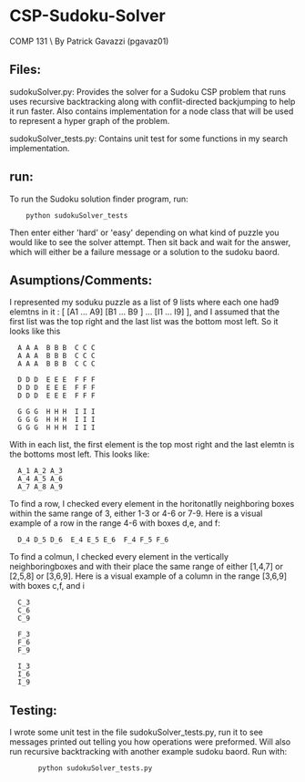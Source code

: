 # CSP-Sudoku-Solver
COMP 131
\\ By Patrick Gavazzi (pgavaz01)


## Files:

sudokuSolver.py: Provides the solver for a Sudoku CSP problem that runs uses recursive backtracking along with conflit-directed backjumping to help it run faster. Also contains implementation for a node class that will be used to represent a hyper graph of the problem. 
    
sudokuSolver_tests.py: Contains unit test for some functions in my search implementation.





## run: 
To run the Sudoku solution finder program, run:
    
        python sudokuSolver_tests
     
Then enter either 'hard' or 'easy' depending on what kind of puzzle you would like to see the solver attempt. Then sit back and wait for the  answer, which will either be a failure message or a solution to the sudoku baord. 

     






## Asumptions/Comments:

I represented my soduku puzzle as a list of 9 lists where each one had9 elemtns in it : [ [A1 ... A9] [B1 ... B9 ] ... [I1 ... I9] ], and I assumed that the first list was the top right and the last list was the bottom most left. So it looks like this
      
      A A A  B B B  C C C 
      A A A  B B B  C C C 
      A A A  B B B  C C C 
      
      D D D  E E E  F F F
      D D D  E E E  F F F
      D D D  E E E  F F F
      
      G G G  H H H  I I I
      G G G  H H H  I I I
      G G G  H H H  I I I
      
With in each list, the first element is the top most right and the last elemtn is the bottoms most left. This looks like:
      
      A_1 A_2 A_3
      A_4 A_5 A_6
      A_7 A_8 A_9

To find a row, I checked every element in the horitonatlly neighboring boxes within the same range of 3, either 1-3 or 4-6 or 7-9. Here is a visual example of a row in the range 4-6 with boxes d,e, and f:
      
      D_4 D_5 D_6  E_4 E_5 E_6  F_4 F_5 F_6
      
To find a colmun, I checked every element in the vertically neighboringboxes and with their place the same range of either [1,4,7] or [2,5,8] or [3,6,9]. Here is a visual example of a column in the range [3,6,9] with boxes c,f, and i
      
      C_3
      C_6
      C_9 
      
      F_3
      F_6
      F_9
      
      I_3
      I_6
      I_9


## Testing:  
I wrote some unit test in the file sudokuSolver_tests.py, run it  to see messages printed out telling you how operations were preformed. Will also run recursive backtracking with another example sudoku baord. Run with:
       
           python sudokuSolver_tests.py
